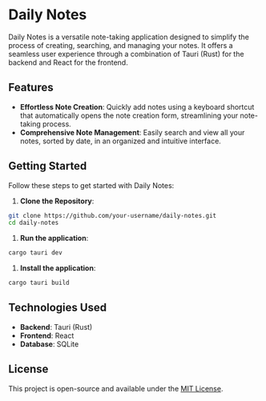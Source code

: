 # Daily Notes

Daily Notes is a versatile note-taking application designed to simplify the process of creating, searching, and managing your notes. It offers a seamless user experience through a combination of Tauri (Rust) for the backend and React for the frontend.

## Features

- **Effortless Note Creation**: Quickly add notes using a keyboard shortcut that automatically opens the note creation form, streamlining your note-taking process.
- **Comprehensive Note Management**: Easily search and view all your notes, sorted by date, in an organized and intuitive interface.

## Getting Started

Follow these steps to get started with Daily Notes:

1. **Clone the Repository**:
```sh
git clone https://github.com/your-username/daily-notes.git
cd daily-notes
```

1. **Run the application**:
```sh
cargo tauri dev
```

1. **Install the application**:
```sh
cargo tauri build
```

## Technologies Used
- **Backend**: Tauri (Rust)
- **Frontend**: React
- **Database**: SQLite

## License
This project is open-source and available under the [MIT License](https://opensource.org/license/mit/).

